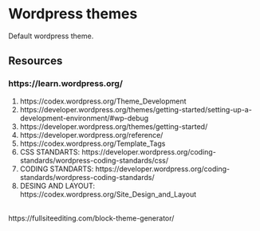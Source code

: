<h1>Wordpress themes</h1>
<p>Default wordpress theme.</p>
<h2>Resources</h2>
<h3>https://learn.wordpress.org/</h3>
<ol>
  <li>https://codex.wordpress.org/Theme_Development</li>
  <li>https://developer.wordpress.org/themes/getting-started/setting-up-a-development-environment/#wp-debug</li>
<li>https://developer.wordpress.org/themes/getting-started/</li>
<li>https://developer.wordpress.org/reference/</li>
  <li>https://codex.wordpress.org/Template_Tags</li>
<li>CSS STANDARTS: https://developer.wordpress.org/coding-standards/wordpress-coding-standards/css/</li>
<li>CODING STANDARTS: https://developer.wordpress.org/coding-standards/wordpress-coding-standards/</li>
<li>DESING AND LAYOUT: https://codex.wordpress.org/Site_Design_and_Layout</li>
</ol>

<br>
https://fullsiteediting.com/block-theme-generator/
